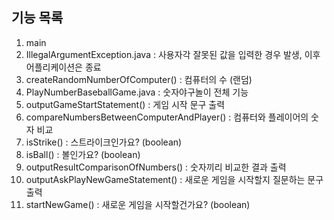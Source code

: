 
## 기능 목록
1. main
2. IllegalArgumentException.java : 사용자각 잘못된 값을 입력한 경우 발생, 이후 어플리케이션은 종료
3. createRandomNumberOfComputer() : 컴퓨터의 수 (랜덤)
4. PlayNumberBaseballGame.java : 숫자야구놀이 전체 기능
5. outputGameStartStatement() : 게임 시작 문구 출력
6. compareNumbersBetweenComputerAndPlayer() : 컴퓨터와 플레이어의 숫자 비교
7. isStrike() : 스트라이크인가요? (boolean)
8. isBall() : 볼인가요? (boolean)
9. outputResultComparisonOfNumbers() : 숫자끼리 비교한 결과 출력
10. outputAskPlayNewGameStatement() : 새로운 게임을 시작할지 질문하는 문구 출력
11. startNewGame() : 새로운 게임을 시작할건가요? (boolean)
